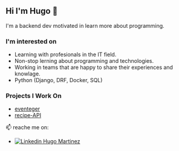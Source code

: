 ## Hi I'm Hugo 👋
I'm a backend dev motivated in learn more about programming.

### I'm interested on
- Learning with profesionals in the IT field.
- Non-stop lerning about programming and technologies.
- Working in teams that are happy to share their experiences and knowlage.
- Python (Django, DRF, Docker, SQL)

### Projects I Work On
- [eventeger](https://github.com/final-project-hha/final-project)
- [recipe-API](https://github.com/HugoLMFbd/recipe-app-api)

📫 reache me on:
- [![Linkedin](https://i.stack.imgur.com/gVE0j.png) Hugo Martinez](https://www.linkedin.com/in/HugoLeonardoMartinez/)
<!--
**HugoLMFbd/HugoLMFbd** is a ✨ _special_ ✨ repository because its `README.md` (this file) appears on your GitHub profile.

Here are some ideas to get you started:

- 🔭 I’m currently working on ...
- 🌱 I’m currently learning ...
- 👯 I’m looking to collaborate on ...
- 🤔 I’m looking for help with ...
- 💬 Ask me about ...
- 📫 How to reach me: ...
- 😄 Pronouns: ...
- ⚡ Fun fact: ...
-->
